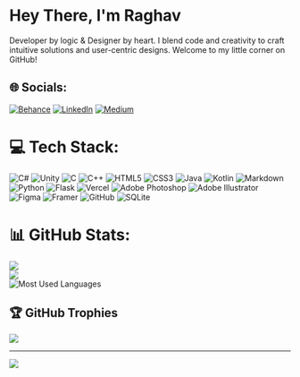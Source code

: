 # Hey There, I'm Raghav
Developer by logic & Designer by heart. I blend code and creativity to craft intuitive solutions and user-centric designs. Welcome to my little corner on GitHub!

## 🌐 Socials:
[![Behance](https://img.shields.io/badge/Behance-1769ff?logo=behance&logoColor=white)](https://www.behance.net/madebysharma) [![LinkedIn](https://img.shields.io/badge/LinkedIn-%230077B5.svg?logo=linkedin&logoColor=white)](https://www.linkedin.com/in/raghav-s/) [![Medium](https://img.shields.io/badge/Medium-12100E?logo=medium&logoColor=white)](https://medium.com/@rs0125) 

# 💻 Tech Stack:
![C#](https://img.shields.io/badge/c%23-%23239120.svg?style=for-the-badge&logo=csharp&logoColor=white) ![Unity](https://img.shields.io/badge/unity-%23000000.svg?style=for-the-badge&logo=unity&logoColor=white) ![C](https://img.shields.io/badge/c-%2300599C.svg?style=for-the-badge&logo=c&logoColor=white) ![C++](https://img.shields.io/badge/c++-%2300599C.svg?style=for-the-badge&logo=c%2B%2B&logoColor=white)  ![HTML5](https://img.shields.io/badge/html5-%23E34F26.svg?style=for-the-badge&logo=html5&logoColor=white) ![CSS3](https://img.shields.io/badge/css3-%231572B6.svg?style=for-the-badge&logo=css3&logoColor=white) ![Java](https://img.shields.io/badge/java-%23ED8B00.svg?style=for-the-badge&logo=openjdk&logoColor=white) ![Kotlin](https://img.shields.io/badge/kotlin-%237F52FF.svg?style=for-the-badge&logo=kotlin&logoColor=white) ![Markdown](https://img.shields.io/badge/markdown-%23000000.svg?style=for-the-badge&logo=markdown&logoColor=white) ![Python](https://img.shields.io/badge/python-3670A0?style=for-the-badge&logo=python&logoColor=ffdd54) ![Flask](https://img.shields.io/badge/flask-%23000.svg?style=for-the-badge&logo=flask&logoColor=white)  ![Vercel](https://img.shields.io/badge/vercel-%23000000.svg?style=for-the-badge&logo=vercel&logoColor=white) ![Adobe Photoshop](https://img.shields.io/badge/adobe%20photoshop-%2331A8FF.svg?style=for-the-badge&logo=adobe%20photoshop&logoColor=white) ![Adobe Illustrator](https://img.shields.io/badge/adobe%20illustrator-%23FF9A00.svg?style=for-the-badge&logo=adobe%20illustrator&logoColor=white) ![Figma](https://img.shields.io/badge/figma-%23F24E1E.svg?style=for-the-badge&logo=figma&logoColor=white) ![Framer](https://img.shields.io/badge/Framer-black?style=for-the-badge&logo=framer&logoColor=blue) ![GitHub](https://img.shields.io/badge/github-%23121011.svg?style=for-the-badge&logo=github&logoColor=white) ![SQLite](https://img.shields.io/badge/sqlite-%2307405e.svg?style=for-the-badge&logo=sqlite&logoColor=white) 
# 📊 GitHub Stats:
![](https://github-readme-stats.vercel.app/api?username=rs0125&theme=radical&hide_border=false&include_all_commits=true&count_private=true)<br/>
![](https://github-readme-streak-stats.herokuapp.com/?user=rs0125&theme=radical&hide_border=false)<br/>
<img src = "https://github-readme-stats.vercel.app/api/top-langs/?username=rs0125&show_icons=true&layout=compact&hide=SHADERLAB,ASP.NET,mathematica,HLSL&theme=radical&exclude_repo=Dodge_it_Instructional,SnapSpawn,Flappy" alt="Most Used Languages">

## 🏆 GitHub Trophies
![](https://github-profile-trophy.vercel.app/?username=rs0125&theme=radical&no-frame=false&no-bg=false&margin-w=4&rank=-C,-?)

---
[![](https://visitcount.itsvg.in/api?id=rs0125&icon=2&color=5)](https://visitcount.itsvg.in)

<!-- Proudly created with GPRM ( https://gprm.itsvg.in ) -->
